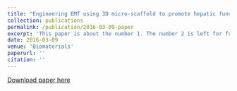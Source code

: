 ```yaml
---
title: "Engineering EMT using 3D micro-scaffold to promote hepatic functions for drug hepatotoxicity evaluation"
collection: publications
permalink: /publication/2016-03-09-paper
excerpt: 'This paper is about the number 1. The number 2 is left for future work.'
date: 2016-03-09
venue: 'Biomaterials'
paperurl: ''
citation: ''
---
```


[Download paper here]()

